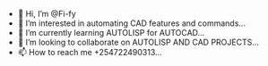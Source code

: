 - 👋 Hi, I’m @Fi-fy
- 👀 I’m interested in automating CAD features and commands...
- 🌱 I’m currently learning AUTOLISP for AUTOCAD...
- 💞️ I’m looking to collaborate on AUTOLISP AND CAD PROJECTS...
- 📫 How to reach me +254722490313...

<!---
Fi-fy/Fi-fy is a ✨ special ✨ repository because its `README.md` (this file) appears on your GitHub profile.
You can click the Preview link to take a look at your changes.
--->

